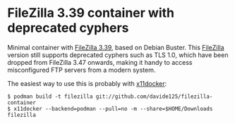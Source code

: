 # FileZilla 3.39 container with deprecated cyphers

Minimal container with
[FileZilla 3.39](https://packages.debian.org/buster/filezilla),
based on Debian Buster. This [FileZilla](https://filezilla-project.org/)
version still supports deprecated cyphers such as TLS 1.0, which have been
dropped from FileZilla 3.47 onwards, making it handy to access misconfigured
FTP servers from a modern system.

The easiest way to use this is probably with
[x11docker](https://github.com/mviereck/x11docker):

```
$ podman build -t filezilla git://github.com/davide125/filezilla-container
$ x11docker --backend=podman --pull=no -m --share=$HOME/Downloads filezilla
```
